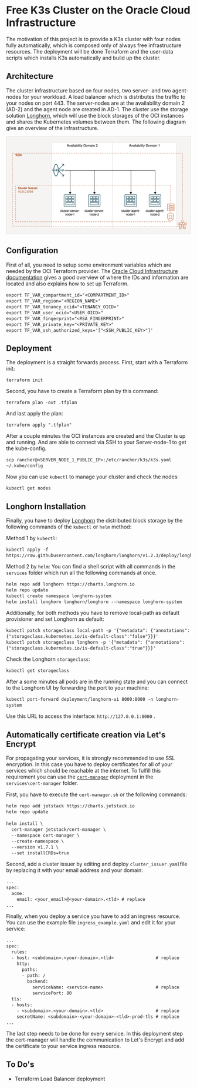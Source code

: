# Free K3s Cluster on the Oracle Cloud Infrastructure

The motivation of this project is to provide a K3s cluster with four nodes fully automatically, which is composed only of always free infrastructure resources. The deployment will be done Terraform and the user-data scripts which installs K3s automatically and build up the cluster.

## Architecture
The cluster infrastructure based on four nodes, two server- and two agent-nodes for your workload. A load balancer which is distributes the traffic to your nodes on port 443. The server-nodes are at the availability domain 2 (AD-2) and the agent node are created in AD-1. The cluster use the storage solution [Longhorn](https://longhorn.io), which will use the block storages of the OCI instances and shares the Kubernetes volumes between them. The following diagram give an overview of the infrastructure.
<p align="center">
    <img src="diagram/k3s_oci.png" />
</p>

## Configuration
First of all, you need to setup some environment variables which are needed by the OCI Terraform provider. The [Oracle Cloud Infrastructure documentation](https://docs.oracle.com/en-us/iaas/developer-tutorials/tutorials/tf-provider/01-summary.htm) gives a good overview of where the IDs and information are located and also explains how to set up Terraform. 
```
export TF_VAR_compartment_id="<COMPARTMENT_ID>"
export TF_VAR_region="<REGION_NAME>"
export TF_VAR_tenancy_ocid="<TENANCY_OICD>"
export TF_VAR_user_ocid="<USER_OICD>"
export TF_VAR_fingerprint="<RSA_FINGERPRINT>"
export TF_VAR_private_key="<PRIVATE_KEY>"
export TF_VAR_ssh_authorized_keys='["<SSH_PUBLIC_KEY>"]'
```

## Deployment
The deployment is a straight forwards process. First, start with a Terraform init:
```
terraform init
```
Second, you have to create a Terraform plan by this command:
```
terraform plan -out .tfplan
```
And last apply the plan:
```
terraform apply ".tfplan"
```

After a couple minutes the OCI instances are created and the Cluster is up and running. And are able to connect via SSH to your Server-node-1 to get the kube-config.
```
scp rancher@<SERVER_NODE_1_PUBLIC_IP>:/etc/rancher/k3s/k3s.yaml ~/.kube/config
```

Now you can use ```kubectl``` to manage your cluster and check the nodes:
```
kubectl get nodes
```

## Longhorn Installation
Finally, you have to deploy [Longhorn](https://longhorn.io) the distributed block storage by the following commands of the ```kubectl``` or ```helm``` method:

Method 1 by ```kubectl```:
```
kubectl apply -f https://raw.githubusercontent.com/longhorn/longhorn/v1.2.3/deploy/longhorn.yaml
```

Method 2 by ```helm```:
You can find a shell script with all commands in the ```services``` folder which run all the following commands at once.
```
helm repo add longhorn https://charts.longhorn.io
helm repo update
kubectl create namespace longhorn-system
helm install longhorn longhorn/longhorn --namespace longhorn-system
```

Additionally, for both methods you have to remove local-path as default provisioner and set Longhorn as default:
``` 
kubectl patch storageclass local-path -p '{"metadata": {"annotations":{"storageclass.kubernetes.io/is-default-class":"false"}}}'
kubectl patch storageclass longhorn -p '{"metadata": {"annotations":{"storageclass.kubernetes.io/is-default-class":"true"}}}'
```

Check the Longhorn ```storageclass```:
```
kubectl get storageclass
```

After a some minutes all pods are in the running state and you can connect to the Longhorn UI by forwarding the port to your machine:
```
kubectl port-forward deployment/longhorn-ui 8000:8000 -n longhorn-system
```

Use this URL to access the interface: ```http://127.0.0.1:8000``` .

## Automatically certificate creation via Let's Encrypt
For propagating your services, it is strongly recommended to use SSL encryption. In this case you have to deploy certificates for all of your services which should be reachable at the internet. To fulfill this requirement you can use the [```cert-manager```](https://cert-manager.io/) deployment in the ```services\cert-manager``` folder.

First, you have to execute the ```cert-manager.sh``` or the following commands:
```
helm repo add jetstack https://charts.jetstack.io
helm repo update

helm install \
  cert-manager jetstack/cert-manager \
  --namespace cert-manager \
  --create-namespace \
  --version v1.7.1 \
  --set installCRDs=true
```

Second, add a cluster issuer by editing and deploy ```cluster_issuer.yaml```file by replacing it with your email address  and your domain:
```
...
spec:
  acme:
    email: <your_email>@<your-domain>.<tld> # replace
...
```

Finally, when you deploy a service you have to add an ingress resource. You can use the example file ```ingress_example.yaml``` and edit it for your service:
```
...
spec:
  rules:
  - host: <subdomain>.<your-domain>.<tld>                # replace
    http:
      paths:
      - path: /
        backend:
          serviceName: <service-name>                    # replace
          servicePort: 80
  tls:
  - hosts:
    - <subdomain>.<your-domain>.<tld>                    # replace
    secretName: <subdomain>-<your-domain>-<tld>-prod-tls # replace
...
```

The last step needs to be done for every service. In this deployment step the cert-manager will handle the communication to Let's Encrypt and add the certificate to your service ingress resource.
## To Do's
- Terraform Load Balancer deployment
